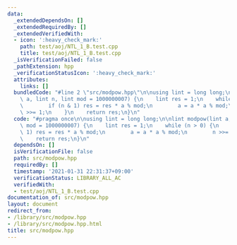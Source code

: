 ```yaml
---
data:
  _extendedDependsOn: []
  _extendedRequiredBy: []
  _extendedVerifiedWith:
  - icon: ':heavy_check_mark:'
    path: test/aoj/NTL_1_B.test.cpp
    title: test/aoj/NTL_1_B.test.cpp
  _isVerificationFailed: false
  _pathExtension: hpp
  _verificationStatusIcon: ':heavy_check_mark:'
  attributes:
    links: []
  bundledCode: "#line 2 \"src/modpow.hpp\"\n\nusing lint = long long;\n\nlint modpow(lint\
    \ a, lint n, lint mod = 1000000007) {\n    lint res = 1;\n    while (n > 0) {\n\
    \        if (n & 1) res = res * a % mod;\n        a = a * a % mod;\n        n\
    \ >>= 1;\n    }\n    return res;\n}\n"
  code: "#pragma once\n\nusing lint = long long;\n\nlint modpow(lint a, lint n, lint\
    \ mod = 1000000007) {\n    lint res = 1;\n    while (n > 0) {\n        if (n &\
    \ 1) res = res * a % mod;\n        a = a * a % mod;\n        n >>= 1;\n    }\n\
    \    return res;\n}\n"
  dependsOn: []
  isVerificationFile: false
  path: src/modpow.hpp
  requiredBy: []
  timestamp: '2021-01-31 22:31:37+09:00'
  verificationStatus: LIBRARY_ALL_AC
  verifiedWith:
  - test/aoj/NTL_1_B.test.cpp
documentation_of: src/modpow.hpp
layout: document
redirect_from:
- /library/src/modpow.hpp
- /library/src/modpow.hpp.html
title: src/modpow.hpp
---
```

